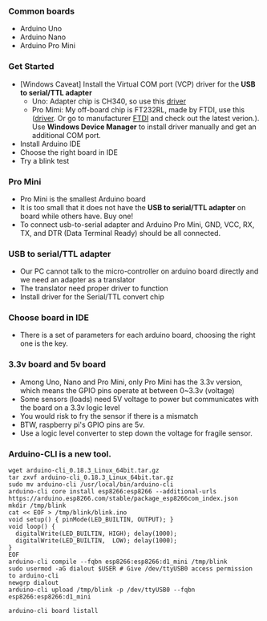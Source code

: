 ### Common boards
* Arduino Uno
* Arduino Nano
* Arduino Pro Mini 
### Get Started
* [Windows Caveat] Install the Virtual COM port (VCP) driver for the <b>USB to serial/TTL adapter</b> 
   * Uno: Adapter chip is CH340, so use this [driver](driver/CH341SER.EXE)
   * Pro Mimi: My off-board chip is FT232RL, made by FTDI, use this ([driver](driver/CDM%20v2.12.28%20WHQL%20Certified.zip). Or go to manufacturer [FTDI](https://www.ftdichip.com/Drivers/VCP.htm) and check out the latest verion.). Use <b>Windows Device Manager</b> to install driver manually and get an additional COM port.
* Install Arduino IDE
* Choose the right board in IDE
* Try a blink test 
### Pro Mini
* Pro Mini is the smallest Arduino board
* It is too small that it does not have the <b>USB to serial/TTL adapter</b> on board while others have. Buy one!  
* To connect usb-to-serial adapter and Arduino Pro Mini, GND, VCC, RX, TX, and DTR (Data Terminal Ready) should be all connected.
### USB to serial/TTL adapter
* Our PC cannot talk to the micro-controller on arduino board directly and we need an adapter as a translator
* The translator need proper driver to function
* Install  driver for the Serial/TTL convert chip  
### Choose board in IDE
* There is a set of parameters for each arduino board, choosing the right one is the key.
### 3.3v board and 5v board
* Among Uno, Nano and Pro Mini, only Pro Mini has the 3.3v version, which means the GPIO pins operate at between 0~3.3v (voltage)
* Some sensors (loads) need 5V voltage to power but communicates with the board on a 3.3v logic level
* You would risk to fry the sensor if there is a mismatch 
* BTW, raspberry pi's GPIO pins are 5v.
* Use a logic level converter to step down the voltage for fragile sensor.
### Arduino-CLI is a new tool. 
```
wget arduino-cli_0.18.3_Linux_64bit.tar.gz
tar zxvf arduino-cli_0.18.3_Linux_64bit.tar.gz
sudo mv arduino-cli /usr/local/bin/arduino-cli 
arduino-cli core install esp8266:esp8266 --additional-urls https://arduino.esp8266.com/stable/package_esp8266com_index.json   
mkdir /tmp/blink
cat << EOF > /tmp/blink/blink.ino
void setup() { pinMode(LED_BUILTIN, OUTPUT); }
void loop() {
  digitalWrite(LED_BUILTIN, HIGH); delay(1000);  
  digitalWrite(LED_BUILTIN,  LOW); delay(1000);  
}
EOF
arduino-cli compile --fqbn esp8266:esp8266:d1_mini /tmp/blink
sudo usermod -aG dialout $USER # Give /dev/ttyUSB0 access permission to arduino-cli 
newgrp dialout
arduino-cli upload /tmp/blink -p /dev/ttyUSB0 --fqbn esp8266:esp8266:d1_mini 
```
```
arduino-cli board listall
``` 